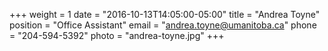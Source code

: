 +++
weight = 1
date = "2016-10-13T14:05:00-05:00"
title = "Andrea Toyne"
position = "Office Assistant"
email = "andrea.toyne@umanitoba.ca"
phone = "204-594-5392"
photo = "andrea-toyne.jpg"
+++
